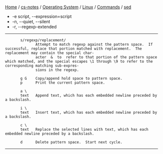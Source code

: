 [Home](https://mengxianbin.github.io) /
[cs-notes](https://mengxianbin.github.io/cs-notes/site) /
[Operating System](https://mengxianbin.github.io/cs-notes/site/Operating%20System) /
[Linux](https://mengxianbin.github.io/cs-notes/site/Operating%20System/Linux) /
[Commands](https://mengxianbin.github.io/cs-notes/site/Operating%20System/Linux/Commands) /
[sed](https://mengxianbin.github.io/cs-notes/site/Operating%20System/Linux/Commands/sed)

* -e script, --expression=script
* -n, --quiet, --silent
* -r, --regexp-extended

---

```
       s/regexp/replacement/
              Attempt to match regexp against the pattern space.  If successful, replace that portion matched with replacement.  The replacement may contain the special char-     
              acter  &  to  refer to that portion of the pattern space which matched, and the special escapes \1 through \9 to refer to the corresponding matching sub-expres-     
              sions in the regexp.

       g G    Copy/append hold space to pattern space.              
       p      Print the current pattern space.       

       a \
       text   Append text, which has each embedded newline preceded by a backslash.

       i \
       text   Insert text, which has each embedded newline preceded by a backslash.

       c \
       text   Replace the selected lines with text, which has each embedded newline preceded by a backslash.

       d      Delete pattern space.  Start next cycle.
```

---
